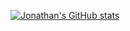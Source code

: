 [![Jonathan's GitHub stats](https://github-readme-stats.vercel.app/api?username=jonathan-raines)](https://github.com/jonathan-raines/github-readme-stats)

